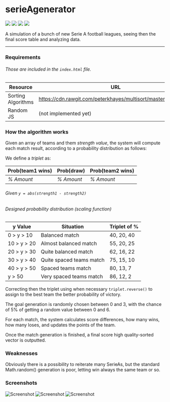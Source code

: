 # serieAgenerator
![](https://img.shields.io/github/languages/code-size/eltarsilence/serieAgenerator.svg) 
![](https://img.shields.io/badge/language-JavaScript-yellow.svg) 
![](https://img.shields.io/badge/idea-Numberphile_video-green.svg) 
![](https://img.shields.io/badge/weakness-to_be_fixed-critical.svg)
 
A simulation of a bunch of new Serie A football leagues, seeing then the final score table and analyzing data.

------------

### Requirements
###### Those are included in the ` index.html ` file.
| Resource |  URL |
| ------------ | ------------ |
|  Sorting Algorithms  | https://cdn.rawgit.com/peterkhayes/multisort/master/multisort.js   |
| Random JS  |  (not implemented yet)   |

### How the algorithm works
Given an array of teams and them *strength value*, the system will compute each match result, according to a probability distribution as follows:

We define a *triplet* as:

| Prob(team1 wins)  | Prob(draw)  | Prob(team2 wins)  |
| ------------ | ------------ | ------------ |
|*% Amount*  | *% Amount* | *% Amount*  | 

###### Given `y = abs(strength1 - strength2)`

###### Designed probability distribution (scaling function)
| y Value  | Situation  | Triplet of % | 
| ------------ | ------------ | ------------ |
| 0 > y > 10  | Balanced match  |  40, 20, 40  |
|  10 > y > 20  | Almost balanced match  | 55, 20, 25 |
|  20 > y > 30 |  Quite balanced match | 62, 16, 22 |
| 30 > y > 40   | Quite spaced teams match | 75, 15, 10 |
| 40 > y > 50 |  Spaced teams match | 80, 13, 7 |
| y > 50 | Very spaced teams match | 86, 12, 2 |

Correcting then the triplet using when necessary `triplet.reverse()` to assign to the best team the better probability of victory.

The goal generation is randomly chosen between 0 and 3, with the chance of 5% of getting a random value between 0 and 6.

For each match, the system calculates score differences, how many wins, how many loses, and updates the points of the team.

Once the match generation is finished, a final score high quality-sorted vector is outputted.

### Weaknesses
Obviously there is a possibility to reiterate many SerieAs, but the standard Math.random() generation is poor, letting win always the same team or so.

### Screenshots
![Screenshot](https://i.gyazo.com/6777ba2f7dd3988af2311db4cb439d49.png)
![Screenshot](https://i.gyazo.com/f7df4ef6d62570ec5c93e756c8a99188.png)
![Screenshot](https://i.gyazo.com/7ec314d54ae05e1dbd007c27cfdb5fe9.png)


